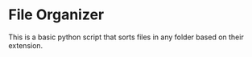 # File Organizer

This is a basic python script that sorts files in any folder based on their extension.
